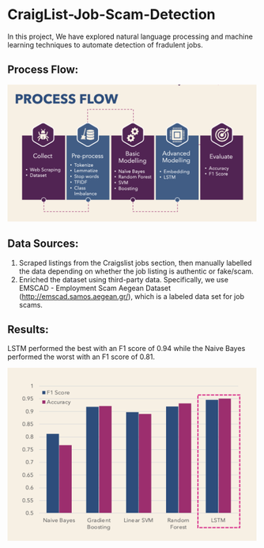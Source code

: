 # CraigList-Job-Scam-Detection
In this project, We have explored natural language processing and machine learning techniques to automate detection of fradulent jobs.

## Process Flow:

<img src="Other/process_flow.png" alt="process_flow" width="800"/>

## Data Sources:

1. Scraped listings from the Craigslist jobs section, then manually labelled the data depending on whether the job listing is authentic or fake/scam.
2. Enriched the dataset using third-party data. Specifically, we use EMSCAD - Employment Scam Aegean Dataset (http://emscad.samos.aegean.gr/), which is a labeled data set for job scams.

## Results:

LSTM performed the best with an F1 score of 0.94 while the Naive Bayes performed the worst with an F1 score of 0.81.

<img src="Other/results.png" alt="results" width="600" height="350"/>
